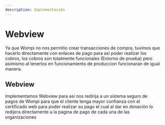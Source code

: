 ```yaml
---
description: Implementación
---
```


# Webview

Ya que Wompi no nos permitio crear transacciones de compra, tuvimos que hacerlo directamente con enlaces de pago para asi poder realizar los cobros, los cobros son totalmente funcionales (Entorno de prueba) pero asimismo al tenerlos en funcionamiento de produccion funcionaran de igual manera.

## &#x20;Webview&#x20;

Implementamos Webview para asi nos redirija a un sistema seguro de pagos de Wompi para que el cliente tenga mayor confianza con el certificado web para poder realizar su pago el cual al dar en donación lo redijera directamente a la pagina de pago de cada una de las organizaciones
